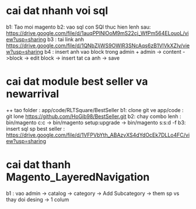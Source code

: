 # cai dat nhanh voi sql
  b1: Tao moi magento 
  b2: vao sql con SQl thuc hien lenh sau: https://drive.google.com/file/d/1auqPPlNlOoM9mS22cj_WfPm564ELouoL/view?usp=sharing
  b3 : tai link anh https://drive.google.com/file/d/1QNbZIjWS9OWlR3SNcAqs6zB1VlVkXZIy/view?usp=sharing 
  b4 : insert anh vao block trong admin
       + admin -> content ->block -> edit block -> insert tat ca anh -> save
  
# cai dat module best seller va newarrival
  ++ tao folder : app/code/RLTSquare/BestSeller
  b1: clone git ve app/code : git lone https://github.com/HoGib98/BestSeller.git
  b2: chay combo lenh : bin/magento c:c -> bin/magento setup:upgrade -> bin/magento s:s:d -f
  b3: insert sql sp best seller : https://drive.google.com/file/d/1VFPVbYth_ABAzvXS4dYdOcEk7DLLo4FC/view?usp=sharing
  
# cai dat thanh Magento_LayeredNavigation
 b1 : vao admin -> catalog -> category -> Add Subcategory -> them sp vs thay doi desing -> 1 colum
  
